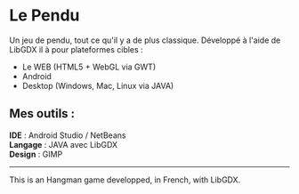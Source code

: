 Le Pendu
========

Un jeu de pendu, tout ce qu'il y a de plus classique.
Développé à l'aide de LibGDX il à pour plateformes cibles :
* Le WEB (HTML5 + WebGL via GWT)
* Android
* Desktop (Windows, Mac, Linux via JAVA)

Mes outils :
------------

**IDE** : Android Studio / NetBeans  
**Langage** : JAVA avec LibGDX  
**Design** : GIMP




---------------------

This is an Hangman game developped, in French, with LibGDX.
